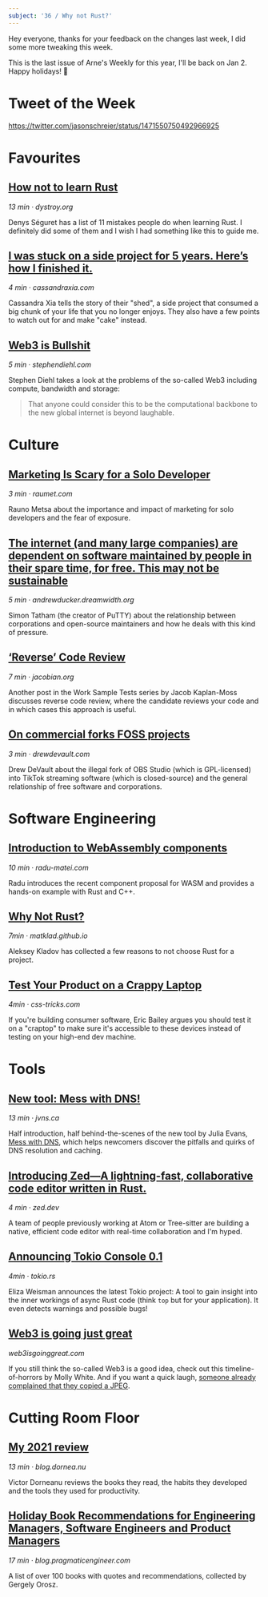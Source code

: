 ```yaml
---
subject: '36 / Why not Rust?'
---
```


Hey everyone, thanks for your feedback on the changes last week, I did some more tweaking this week.

This is the last issue of Arne's Weekly for this year, I'll be back on Jan 2. Happy holidays! 🎅

# Tweet of the Week
https://twitter.com/jasonschreier/status/1471550750492966925

# Favourites
## [How not to learn Rust](https://dystroy.org/blog/how-not-to-learn-rust/)
_13 min · dystroy.org_

Denys Séguret has a list of 11 mistakes people do when learning Rust. I definitely did some of them and I wish I had something like this to guide me.

## [I was stuck on a side project for 5 years. Here’s how I finished it.](https://cassandraxia.com/writing/shed.html)
_4 min · cassandraxia.com_

Cassandra Xia tells the story of their "shed", a side project that consumed a big chunk of your life that you no longer enjoys. They also have a few points to watch out for and make "cake" instead.

## [Web3 is Bullshit](https://www.stephendiehl.com/blog/web3-bullshit.html)
_5 min · stephendiehl.com_

Stephen Diehl takes a look at the problems of the so-called Web3 including compute, bandwidth and storage:

> That anyone could consider this to be the computational backbone to the new global internet is beyond laughable.

# Culture

## [Marketing Is Scary for a Solo Developer](https://raumet.com/marketing)
_3 min · raumet.com_

Rauno Metsa about the importance and impact of marketing for solo developers and the fear of exposure.

## [The internet (and many large companies) are dependent on software maintained by people in their spare time, for free. This may not be sustainable](https://andrewducker.dreamwidth.org/4085856.html?thread=28352864#cmt28352864)
_5 min · andrewducker.dreamwidth.org_

Simon Tatham (the creator of PuTTY) about the relationship between corporations and open-source maintainers and how he deals with this kind of pressure.

## [‘Reverse’ Code Review](https://jacobian.org/2021/dec/15/wst-reverse-review/)
_7 min · jacobian.org_

Another post in the Work Sample Tests series by Jacob Kaplan-Moss discusses reverse code review, where the candidate reviews your code and in which cases this approach is useful.

## [On commercial forks FOSS projects](https://drewdevault.com/2021/12/18/Commercial-forks-of-FOSS-projects.html)
_3 min · drewdevault.com_

Drew DeVault about the illegal fork of OBS Studio (which is GPL-licensed) into TikTok streaming software (which is closed-source) and the general relationship of free software and corporations.

# Software Engineering

## [Introduction to WebAssembly components](https://radu-matei.com/blog/intro-wasm-components/)
_10 min · radu-matei.com_

Radu introduces the recent component proposal for WASM and provides a hands-on example with Rust and C++.

## [Why Not Rust?](https://matklad.github.io//2020/09/20/why-not-rust.html)
_7min · matklad.github.io_

Aleksey Kladov has collected a few reasons to not choose Rust for a project.

## [Test Your Product on a Crappy Laptop](https://css-tricks.com/test-your-product-on-a-crappy-laptop/)
_4min · css-tricks.com_

If you're building consumer software, Eric Bailey argues you should test it on a "craptop" to make sure it's accessible to these devices instead of testing on your high-end dev machine. 

# Tools
## [New tool: Mess with DNS!](https://jvns.ca/blog/2021/12/15/mess-with-dns/)
_13 min · jvns.ca_

Half introduction, half behind-the-scenes of the new tool by Julia Evans, [Mess with DNS](https://messwithdns.net), which helps newcomers discover the pitfalls and quirks of DNS resolution and caching.

## [Introducing Zed—A lightning-fast, collaborative code editor written in Rust.](https://zed.dev)
_4 min · zed.dev_

A team of people previously working at Atom or Tree-sitter are building a native, efficient code editor with real-time collaboration and I'm hyped.

## [Announcing Tokio Console 0.1](https://tokio.rs/blog/2021-12-announcing-tokio-console)
_4min · tokio.rs_

Eliza Weisman announces the latest Tokio project: A tool to gain insight into the inner workings of async Rust code (think `top` but for your application). It even detects warnings and possible bugs!

## [Web3 is going just great](https://web3isgoinggreat.com)
_web3isgoinggreat.com_

If you still think the so-called Web3 is a good idea, check out this timeline-of-horrors by Molly White. And if you want a quick laugh, [someone already complained that they copied a JPEG](https://mobile.twitter.com/molly0xFFF/status/1471581442408812545).

# Cutting Room Floor
## [My 2021 review](https://blog.dornea.nu/2021/12/13/my-2021-review/)
_13 min · blog.dornea.nu_

Victor Dorneanu reviews the books they read, the habits they developed and the tools they used for productivity.

## [Holiday Book Recommendations for Engineering Managers, Software Engineers and Product Managers](https://blog.pragmaticengineer.com/holiday-tech-book-recommendations/)
_17 min · blog.pragmaticengineer.com_

A list of over 100 books with quotes and recommendations, collected by Gergely Orosz.
